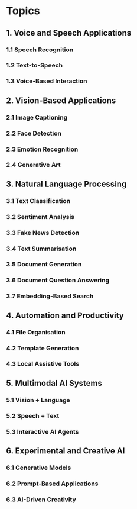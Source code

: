 # Topics

## 1. Voice and Speech Applications
### 1.1 Speech Recognition
### 1.2 Text-to-Speech
### 1.3 Voice-Based Interaction

## 2. Vision-Based Applications
### 2.1 Image Captioning
### 2.2 Face Detection
### 2.3 Emotion Recognition
### 2.4 Generative Art

## 3. Natural Language Processing
### 3.1 Text Classification
### 3.2 Sentiment Analysis
### 3.3 Fake News Detection
### 3.4 Text Summarisation
### 3.5 Document Generation
### 3.6 Document Question Answering
### 3.7 Embedding-Based Search

## 4. Automation and Productivity
### 4.1 File Organisation
### 4.2 Template Generation
### 4.3 Local Assistive Tools

## 5. Multimodal AI Systems
### 5.1 Vision + Language
### 5.2 Speech + Text
### 5.3 Interactive AI Agents

## 6. Experimental and Creative AI
### 6.1 Generative Models
### 6.2 Prompt-Based Applications
### 6.3 AI-Driven Creativity
